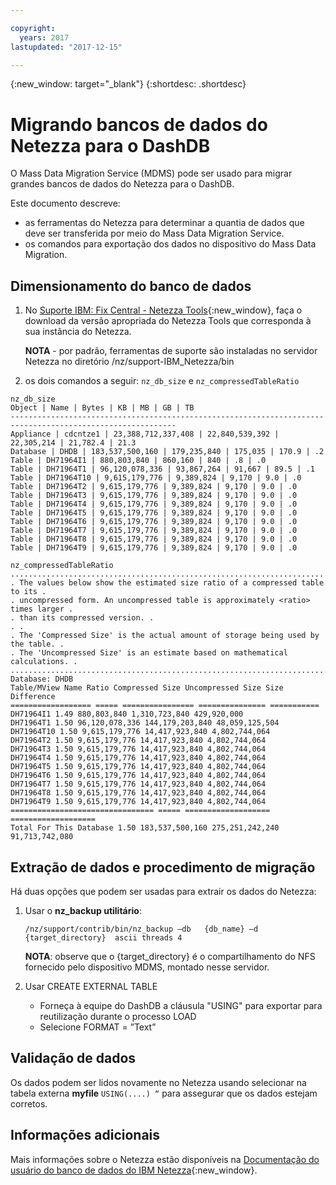 ```yaml
---

copyright:
  years: 2017
lastupdated: "2017-12-15"

---
```

{:new_window: target="_blank"}
{:shortdesc: .shortdesc}

# Migrando bancos de dados do Netezza para o DashDB

O Mass Data Migration Service (MDMS) pode ser usado para migrar grandes bancos de dados do Netezza para o DashDB.

Este documento descreve:
- as ferramentas do Netezza para determinar a quantia de dados que deve ser transferida por meio do Mass Data Migration Service.
- os comandos para exportação dos dados no dispositivo do Mass Data Migration.

## Dimensionamento do banco de dados
1. No [Suporte IBM: Fix Central - Netezza Tools](https://www-945.ibm.com/support/fixcentral/options?selectionBean.selectedTab=find&selection=ibm%2fInformation+Management%3bPureData+System+for+Analytics%3bibm%2fInformation+Management%2fNetezza+Tools){:new_window}, faça o download da versão apropriada do Netezza Tools que corresponda à sua instância do Netezza.

   **NOTA** - por padrão, ferramentas de suporte são instaladas no servidor Netezza no diretório /nz/support-IBM_Netezza<version>/bin
   
2. os dois comandos a seguir: `nz_db_size` e `nz_compressedTableRatio`

```
nz_db_size
Object | Name | Bytes | KB | MB | GB | TB
-----------------------------------------------------------------------------------------------------------
Appliance | cdcntze1 | 23,388,712,337,408 | 22,840,539,392 | 22,305,214 | 21,782.4 | 21.3
Database | DHDB | 183,537,500,160 | 179,235,840 | 175,035 | 170.9 | .2
Table | DH71964I1 | 880,803,840 | 860,160 | 840 | .8 | .0
Table | DH71964T1 | 96,120,078,336 | 93,867,264 | 91,667 | 89.5 | .1
Table | DH71964T10 | 9,615,179,776 | 9,389,824 | 9,170 | 9.0 | .0
Table | DH71964T2 | 9,615,179,776 | 9,389,824 | 9,170 | 9.0 | .0
Table | DH71964T3 | 9,615,179,776 | 9,389,824 | 9,170 | 9.0 | .0
Table | DH71964T4 | 9,615,179,776 | 9,389,824 | 9,170 | 9.0 | .0
Table | DH71964T5 | 9,615,179,776 | 9,389,824 | 9,170 | 9.0 | .0
Table | DH71964T6 | 9,615,179,776 | 9,389,824 | 9,170 | 9.0 | .0
Table | DH71964T7 | 9,615,179,776 | 9,389,824 | 9,170 | 9.0 | .0
Table | DH71964T8 | 9,615,179,776 | 9,389,824 | 9,170 | 9.0 | .0
Table | DH71964T9 | 9,615,179,776 | 9,389,824 | 9,170 | 9.0 | .0
```
```
nz_compressedTableRatio
....................................................................................
. The values below show the estimated size ratio of a compressed table to its .
. uncompressed form. An uncompressed table is approximately <ratio> times larger .
. than its compressed version. .
. .
. The 'Compressed Size' is the actual amount of storage being used by the table. .
. The 'Uncompressed Size' is an estimate based on mathematical calculations. .
....................................................................................
Database: DHDB
Table/MView Name Ratio Compressed Size Uncompressed Size Size Difference
================== ===== ================ =============== ===========
DH71964I1 1.49 880,803,840 1,310,723,840 429,920,000
DH71964T1 1.50 96,120,078,336 144,179,203,840 48,059,125,504
DH71964T10 1.50 9,615,179,776 14,417,923,840 4,802,744,064
DH71964T2 1.50 9,615,179,776 14,417,923,840 4,802,744,064
DH71964T3 1.50 9,615,179,776 14,417,923,840 4,802,744,064
DH71964T4 1.50 9,615,179,776 14,417,923,840 4,802,744,064
DH71964T5 1.50 9,615,179,776 14,417,923,840 4,802,744,064
DH71964T6 1.50 9,615,179,776 14,417,923,840 4,802,744,064
DH71964T7 1.50 9,615,179,776 14,417,923,840 4,802,744,064
DH71964T8 1.50 9,615,179,776 14,417,923,840 4,802,744,064
DH71964T9 1.50 9,615,179,776 14,417,923,840 4,802,744,064
================================ ===== =================== ===================
Total For This Database 1.50 183,537,500,160 275,251,242,240 91,713,742,080
```

## Extração de dados e procedimento de migração

Há duas opções que podem ser usadas para extrair os dados do Netezza:
1. Usar o **nz_backup utilitário**:

   `/nz/support/contrib/bin/nz_backup –db   {db_name} –d  {target_directory}  ascii threads 4`
   
   **NOTA**: observe que o {target_directory} é o compartilhamento do NFS fornecido pelo dispositivo MDMS, montado nesse servidor.
2. Usar CREATE EXTERNAL TABLE
   - Forneça à equipe do DashDB a cláusula "USING" para exportar para reutilização durante o processo LOAD
   - Selecione FORMAT = ”Text”
   
   
## Validação de dados
Os dados podem ser lidos novamente no Netezza usando selecionar na tabela externa **myfile** `USING(....) “` para assegurar que os dados estejam corretos.
 
## Informações adicionais
Mais informações sobre o Netezza estão disponíveis na [Documentação do usuário do banco de dados do IBM Netezza](https://www.ibm.com/support/knowledgecenter/en/SSULQD_7.2.1/com.ibm.nz.dbu.doc/c_dbuser_plg_overview.html){:new_window}.
